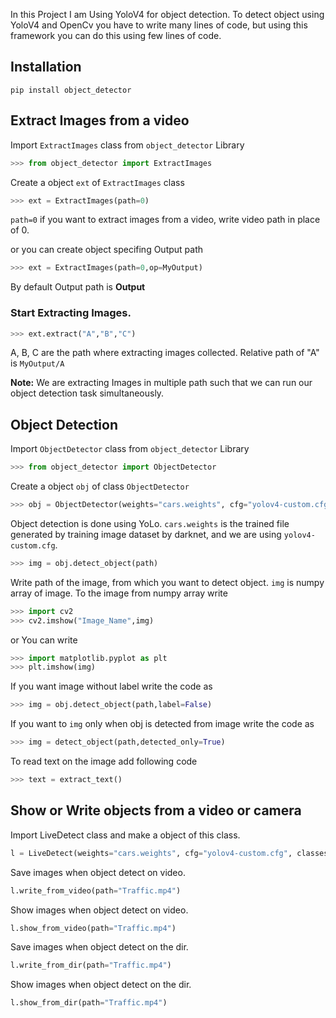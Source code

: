 In this Project I am Using YoloV4 for object detection. To detect object using YoloV4 and OpenCv you have to write many lines of code, but using this framework you can do this using few lines of code.

## Installation
```
pip install object_detector
```

## Extract Images from a video

Import `ExtractImages` class from `object_detector` Library

```python
>>> from object_detector import ExtractImages
```

Create a object `ext` of `ExtractImages` class

```python
>>> ext = ExtractImages(path=0)
```

`path=0` if you want to extract images from a video, write video path in place of 0.

or you can create object specifing Output path

```python
>>> ext = ExtractImages(path=0,op=MyOutput)
```
By default Output path is <b>Output</b>

### Start Extracting Images.

```python
>>> ext.extract("A","B","C")
```
A, B, C are the path where extracting images collected. Relative path of "A" is `MyOutput/A`

<b>Note:</b> We are extracting Images in multiple path such that we can run our object detection task simultaneously.

## Object Detection

Import `ObjectDetector` class from `object_detector` Library

```python
>>> from object_detector import ObjectDetector
```
Create a object `obj` of class ``ObjectDetector``

```python
>>> obj = ObjectDetector(weights="cars.weights", cfg="yolov4-custom.cfg", classes=['licence'])
```
Object detection is done using YoLo. ``cars.weights`` is the trained file generated by training image dataset by darknet, and we are using ``yolov4-custom.cfg``.

```python
>>> img = obj.detect_object(path)
```
Write path of the image, from which you want to detect object. 
`img` is numpy array of image. To the image from numpy array write

```python
>>> import cv2
>>> cv2.imshow("Image_Name",img)
```

or You can write
```python
>>> import matplotlib.pyplot as plt
>>> plt.imshow(img)
```

If you want image without label write the code as
```python
>>> img = obj.detect_object(path,label=False)
```

If you want to `img` only when obj is detected from image write the code as
```python
>>> img = detect_object(path,detected_only=True)
```
To read text on the image add following code
```python
>>> text = extract_text()
```

## Show or Write objects from a video or camera

Import LiveDetect class and make a object of this class.

```python
l = LiveDetect(weights="cars.weights", cfg="yolov4-custom.cfg", classes=['licence'])
```

Save images when object detect on video.
```python
l.write_from_video(path="Traffic.mp4")
```

Show images when object detect on video.
```python
l.show_from_video(path="Traffic.mp4")
```

Save images when object detect on the dir.
```python
l.write_from_dir(path="Traffic.mp4")
```

Show images when object detect on the dir.
```python
l.show_from_dir(path="Traffic.mp4")
```
